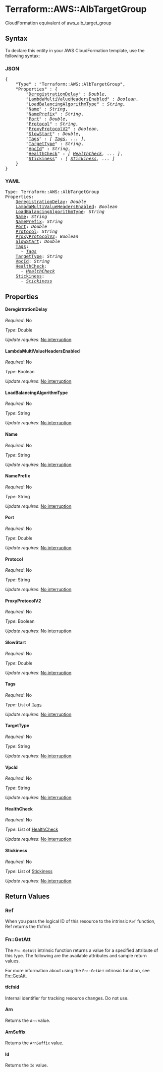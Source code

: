 # Terraform::AWS::AlbTargetGroup

CloudFormation equivalent of aws_alb_target_group

## Syntax

To declare this entity in your AWS CloudFormation template, use the following syntax:

### JSON

<pre>
{
    "Type" : "Terraform::AWS::AlbTargetGroup",
    "Properties" : {
        "<a href="#deregistrationdelay" title="DeregistrationDelay">DeregistrationDelay</a>" : <i>Double</i>,
        "<a href="#lambdamultivalueheadersenabled" title="LambdaMultiValueHeadersEnabled">LambdaMultiValueHeadersEnabled</a>" : <i>Boolean</i>,
        "<a href="#loadbalancingalgorithmtype" title="LoadBalancingAlgorithmType">LoadBalancingAlgorithmType</a>" : <i>String</i>,
        "<a href="#name" title="Name">Name</a>" : <i>String</i>,
        "<a href="#nameprefix" title="NamePrefix">NamePrefix</a>" : <i>String</i>,
        "<a href="#port" title="Port">Port</a>" : <i>Double</i>,
        "<a href="#protocol" title="Protocol">Protocol</a>" : <i>String</i>,
        "<a href="#proxyprotocolv2" title="ProxyProtocolV2">ProxyProtocolV2</a>" : <i>Boolean</i>,
        "<a href="#slowstart" title="SlowStart">SlowStart</a>" : <i>Double</i>,
        "<a href="#tags" title="Tags">Tags</a>" : <i>[ <a href="tags.md">Tags</a>, ... ]</i>,
        "<a href="#targettype" title="TargetType">TargetType</a>" : <i>String</i>,
        "<a href="#vpcid" title="VpcId">VpcId</a>" : <i>String</i>,
        "<a href="#healthcheck" title="HealthCheck">HealthCheck</a>" : <i>[ <a href="healthcheck.md">HealthCheck</a>, ... ]</i>,
        "<a href="#stickiness" title="Stickiness">Stickiness</a>" : <i>[ <a href="stickiness.md">Stickiness</a>, ... ]</i>
    }
}
</pre>

### YAML

<pre>
Type: Terraform::AWS::AlbTargetGroup
Properties:
    <a href="#deregistrationdelay" title="DeregistrationDelay">DeregistrationDelay</a>: <i>Double</i>
    <a href="#lambdamultivalueheadersenabled" title="LambdaMultiValueHeadersEnabled">LambdaMultiValueHeadersEnabled</a>: <i>Boolean</i>
    <a href="#loadbalancingalgorithmtype" title="LoadBalancingAlgorithmType">LoadBalancingAlgorithmType</a>: <i>String</i>
    <a href="#name" title="Name">Name</a>: <i>String</i>
    <a href="#nameprefix" title="NamePrefix">NamePrefix</a>: <i>String</i>
    <a href="#port" title="Port">Port</a>: <i>Double</i>
    <a href="#protocol" title="Protocol">Protocol</a>: <i>String</i>
    <a href="#proxyprotocolv2" title="ProxyProtocolV2">ProxyProtocolV2</a>: <i>Boolean</i>
    <a href="#slowstart" title="SlowStart">SlowStart</a>: <i>Double</i>
    <a href="#tags" title="Tags">Tags</a>: <i>
      - <a href="tags.md">Tags</a></i>
    <a href="#targettype" title="TargetType">TargetType</a>: <i>String</i>
    <a href="#vpcid" title="VpcId">VpcId</a>: <i>String</i>
    <a href="#healthcheck" title="HealthCheck">HealthCheck</a>: <i>
      - <a href="healthcheck.md">HealthCheck</a></i>
    <a href="#stickiness" title="Stickiness">Stickiness</a>: <i>
      - <a href="stickiness.md">Stickiness</a></i>
</pre>

## Properties

#### DeregistrationDelay

_Required_: No

_Type_: Double

_Update requires_: [No interruption](https://docs.aws.amazon.com/AWSCloudFormation/latest/UserGuide/using-cfn-updating-stacks-update-behaviors.html#update-no-interrupt)

#### LambdaMultiValueHeadersEnabled

_Required_: No

_Type_: Boolean

_Update requires_: [No interruption](https://docs.aws.amazon.com/AWSCloudFormation/latest/UserGuide/using-cfn-updating-stacks-update-behaviors.html#update-no-interrupt)

#### LoadBalancingAlgorithmType

_Required_: No

_Type_: String

_Update requires_: [No interruption](https://docs.aws.amazon.com/AWSCloudFormation/latest/UserGuide/using-cfn-updating-stacks-update-behaviors.html#update-no-interrupt)

#### Name

_Required_: No

_Type_: String

_Update requires_: [No interruption](https://docs.aws.amazon.com/AWSCloudFormation/latest/UserGuide/using-cfn-updating-stacks-update-behaviors.html#update-no-interrupt)

#### NamePrefix

_Required_: No

_Type_: String

_Update requires_: [No interruption](https://docs.aws.amazon.com/AWSCloudFormation/latest/UserGuide/using-cfn-updating-stacks-update-behaviors.html#update-no-interrupt)

#### Port

_Required_: No

_Type_: Double

_Update requires_: [No interruption](https://docs.aws.amazon.com/AWSCloudFormation/latest/UserGuide/using-cfn-updating-stacks-update-behaviors.html#update-no-interrupt)

#### Protocol

_Required_: No

_Type_: String

_Update requires_: [No interruption](https://docs.aws.amazon.com/AWSCloudFormation/latest/UserGuide/using-cfn-updating-stacks-update-behaviors.html#update-no-interrupt)

#### ProxyProtocolV2

_Required_: No

_Type_: Boolean

_Update requires_: [No interruption](https://docs.aws.amazon.com/AWSCloudFormation/latest/UserGuide/using-cfn-updating-stacks-update-behaviors.html#update-no-interrupt)

#### SlowStart

_Required_: No

_Type_: Double

_Update requires_: [No interruption](https://docs.aws.amazon.com/AWSCloudFormation/latest/UserGuide/using-cfn-updating-stacks-update-behaviors.html#update-no-interrupt)

#### Tags

_Required_: No

_Type_: List of <a href="tags.md">Tags</a>

_Update requires_: [No interruption](https://docs.aws.amazon.com/AWSCloudFormation/latest/UserGuide/using-cfn-updating-stacks-update-behaviors.html#update-no-interrupt)

#### TargetType

_Required_: No

_Type_: String

_Update requires_: [No interruption](https://docs.aws.amazon.com/AWSCloudFormation/latest/UserGuide/using-cfn-updating-stacks-update-behaviors.html#update-no-interrupt)

#### VpcId

_Required_: No

_Type_: String

_Update requires_: [No interruption](https://docs.aws.amazon.com/AWSCloudFormation/latest/UserGuide/using-cfn-updating-stacks-update-behaviors.html#update-no-interrupt)

#### HealthCheck

_Required_: No

_Type_: List of <a href="healthcheck.md">HealthCheck</a>

_Update requires_: [No interruption](https://docs.aws.amazon.com/AWSCloudFormation/latest/UserGuide/using-cfn-updating-stacks-update-behaviors.html#update-no-interrupt)

#### Stickiness

_Required_: No

_Type_: List of <a href="stickiness.md">Stickiness</a>

_Update requires_: [No interruption](https://docs.aws.amazon.com/AWSCloudFormation/latest/UserGuide/using-cfn-updating-stacks-update-behaviors.html#update-no-interrupt)

## Return Values

### Ref

When you pass the logical ID of this resource to the intrinsic `Ref` function, Ref returns the tfcfnid.

### Fn::GetAtt

The `Fn::GetAtt` intrinsic function returns a value for a specified attribute of this type. The following are the available attributes and sample return values.

For more information about using the `Fn::GetAtt` intrinsic function, see [Fn::GetAtt](https://docs.aws.amazon.com/AWSCloudFormation/latest/UserGuide/intrinsic-function-reference-getatt.html).

#### tfcfnid

Internal identifier for tracking resource changes. Do not use.

#### Arn

Returns the <code>Arn</code> value.

#### ArnSuffix

Returns the <code>ArnSuffix</code> value.

#### Id

Returns the <code>Id</code> value.


